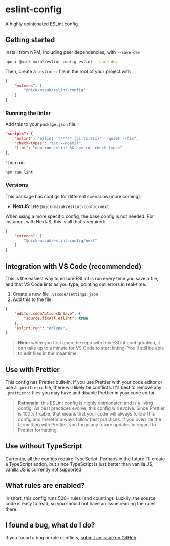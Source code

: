 # eslint-config

A highly opinionated ESLint config.

## Getting started

Install from NPM, including peer dependencies, with `--save-dev`

```bash
npm i @nick-mazuk/eslint-config eslint --save-dev
```

Then, create a `.eslintrc` file in the root of your project with

```json
{
    "extends": [
        "@nick-mazuk/eslint-config"
    ]
}
```

### Running the linter

Add this to your `package.json` file:

```json
"scripts": {
    "eslint": "eslint '*/**/*.{js,ts,tsx}' --quiet --fix",
    "check-types": "tsc --noemit",
    "lint": "npm run eslint && npm run check-types"
},
```

Then run

```bash
npm run lint
```

### Versions

This package has configs for different scenarios (more coming).

- **NextJS**: use `@nick-mazuk/eslint-config/next`

When using a more specific config, the base config is not needed. For instance, with NextJS, this is all that's required:

```json
{
    "extends": [
        "@nick-mazuk/eslint-config/next"
    ]
}
```

## Integration with VS Code (recommended)

This is the easiest way to ensure ESLint is run every time you save a file, and that VS Code lints as you type, pointing out errors in real-time.

1. Create a new file `.vscode/settings.json`
2. Add this to the file:

```json
{
    "editor.codeActionsOnSave": {
        "source.fixAll.eslint": true
    },
    "eslint.run": "onType",
}
```

> **Note**: when you first open the repo with this ESLint configuration, it can take up to a minute for VS Code to start linting. You'll still be able to edit files in the meantime.

## Use with Prettier

This config has Prettier built-in. If you use Prettier with your code editor or use a `.prettierrc` file, there will likely be conflicts. It's best to remove any `.prettierrc` files you may have and disable Prettier in your code editor.

> **Rationale**: this ESLint config is highly opinionated and is a living config. As best practices evolve, this config will evolve. Since Prettier is 100% fixable, that means that your code will always follow this config and therefor always follow best practices. If you override the formatting with Prettier, you forgo any future updates in regard to Prettier formatting.

## Use without TypeScript

Currently, all the configs require TypeScript. Perhaps in the future I'll create a TypeScript addon, but since TypeScript is just better than vanilla JS, vanilla JS is currently not supported.

## What rules are enabled?

In short, this config runs 500+ rules (and counting). Luckily, the source code is easy to read, so you should not have an issue reading the rules there.

## I found a bug, what do I do?

If you found a bug or rule conflicts, [submit an issue on GitHub](https://github.com/Nick-Mazuk/eslint-config/issues).

